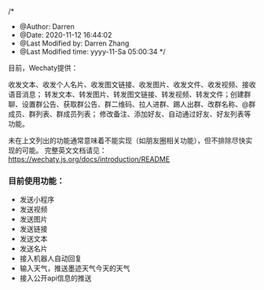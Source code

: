 /*
 * @Author: Darren 
 * @Date: 2020-11-12 16:44:02 
 * @Last Modified by: Darren Zhang
 * @Last Modified time: yyyy-11-Sa 05:00:34
 */

目前，Wechaty提供：

收发文本、收发个人名片、收发图文链接、收发图片、收发文件、收发视频、接收语音消息；
转发文本、转发图片、转发图文链接、转发视频、转发文件；创建群聊、设置群公告、获取群公告、群二维码、拉人进群、踢人出群、改群名称、@群成员、群列表、群成员列表；
修改备注、添加好友、自动通过好友、好友列表等功能。

未在上文列出的功能通常意味着不能实现（如朋友圈相关功能），但不排除尽快实现的可能。
完整英文文档请见：https://wechaty.js.org/docs/introduction/README


### 目前使用功能：

- 发送小程序
- 发送视频
- 发送图片
- 发送链接
- 发送文本
- 发送名片
- 接入机器人自动回复
- 输入天气，推送墨迹天气今天的天气
- 接入公开api信息的推送

